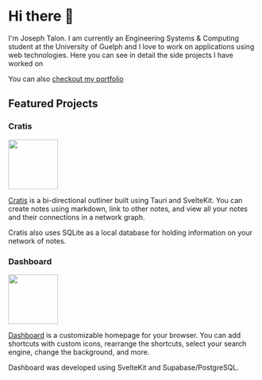 # Hi there 👋 
I'm Joseph Talon. I am currently an Engineering Systems & Computing student at the University of Guelph and I love to work on applications using web technologies. Here you can see in detail the side projects I have worked on

You can also [checkout my portfolio](https://josephtalon.ca)

## Featured Projects
### Cratis
<img src="https://cdn.josephtalon.ca/images/Cratis/icon.png" width="100px" />

[Cratis](https://github.com/cratis-app/cratis) is a bi-directional outliner built using Tauri and SvelteKit. You can create notes using markdown, link to other notes, and view all your notes and their connections in a network graph.

Cratis also uses SQLite as a local database for holding information on your network of notes.

### Dashboard
<img src="https://cdn.josephtalon.ca/images/portfolio/icons/dashboard.png" width="100px" />

[Dashboard](https://github.com/jostal/browser-dashboard) is a customizable homepage for your browser. You can add shortcuts with custom icons, rearrange the shortcuts, select your search engine, change the background, and more.

Dashboard was developed using SvelteKit and Supabase/PostgreSQL.

<!--
**jostal/jostal** is a ✨ _special_ ✨ repository because its `README.md` (this file) appears on your GitHub profile.

Here are some ideas to get you started:

- 🔭 I’m currently working on ...
- 🌱 I’m currently learning ...
- 👯 I’m looking to collaborate on ...
- 🤔 I’m looking for help with ...
- 💬 Ask me about ...
- 📫 How to reach me: ...
- 😄 Pronouns: ...
- ⚡ Fun fact: ...
-->
